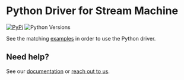 # Python Driver for Stream Machine

[![PyPi][pypi-version-image]][pypi-version-link]
![Python Versions][python-versions-image] 


See the matching [examples](https://github.com/streammachineio/driver-examples) in order to use the Python driver.

## Need help?

See our [documentation](https://docs.streammachine.io) or [reach out to us](https://docs.streammachine.io/docs/0.1.0/contact/index.html).

[pypi-version-image]: https://img.shields.io/pypi/v/streammachine-driver.svg
[pypi-version-link]: https://pypi.org/project/streammachine-driver/
[python-versions-image]: https://img.shields.io/pypi/pyversions/streammachine-driver.svg
